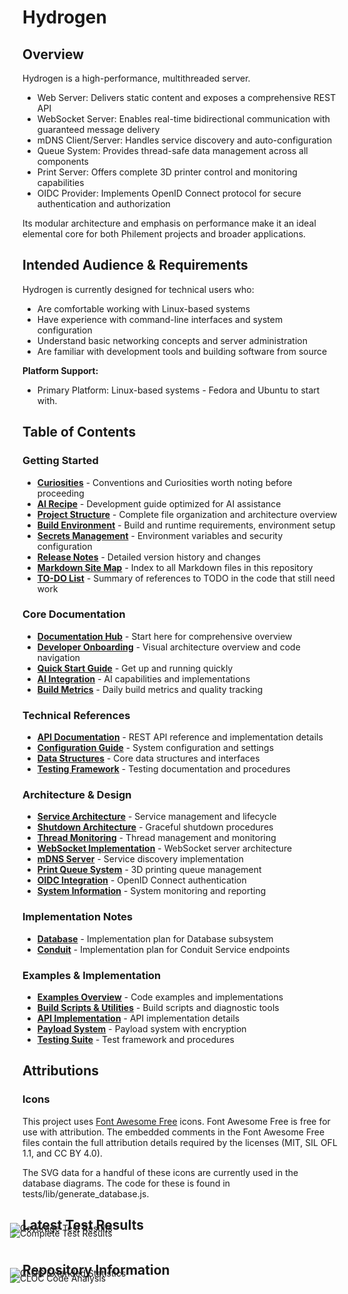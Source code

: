 # Hydrogen

## Overview

Hydrogen is a high-performance, multithreaded server.

- Web Server: Delivers static content and exposes a comprehensive REST API
- WebSocket Server: Enables real-time bidirectional communication with guaranteed message delivery
- mDNS Client/Server: Handles service discovery and auto-configuration
- Queue System: Provides thread-safe data management across all components
- Print Server: Offers complete 3D printer control and monitoring capabilities
- OIDC Provider: Implements OpenID Connect protocol for secure authentication and authorization

Its modular architecture and emphasis on performance make it an ideal elemental core for both Philement projects and broader applications.

## Intended Audience & Requirements

Hydrogen is currently designed for technical users who:

- Are comfortable working with Linux-based systems
- Have experience with command-line interfaces and system configuration
- Understand basic networking concepts and server administration
- Are familiar with development tools and building software from source

**Platform Support:**

- Primary Platform: Linux-based systems - Fedora and Ubuntu to start with.

## Table of Contents

### Getting Started

- [**Curiosities**](CURIOSITIES.md) - Conventions and Curiosities worth noting before proceeding
- [**AI Recipe**](RECIPE.md) - Development guide optimized for AI assistance
- [**Project Structure**](STRUCTURE.md) - Complete file organization and architecture overview
- [**Build Environment**](SETUP.md) - Build and runtime requirements, environment setup
- [**Secrets Management**](SECRETS.md) - Environment variables and security configuration
- [**Release Notes**](RELEASES.md) - Detailed version history and changes
- [**Markdown Site Map**](SITEMAP.md) - Index to all Markdown files in this repository
- [**TO-DO List**](TODO.md) - Summary of references to TODO in the code that still need work

### Core Documentation

- [**Documentation Hub**](docs/README.md) - Start here for comprehensive overview
- [**Developer Onboarding**](docs/developer_onboarding.md) - Visual architecture overview and code navigation
- [**Quick Start Guide**](docs/guides/quick-start.md) - Get up and running quickly
- [**AI Integration**](docs/ai_integration.md) - AI capabilities and implementations
- [**Build Metrics**](docs/metrics/README.md) - Daily build metrics and quality tracking

### Technical References

- [**API Documentation**](docs/api.md) - REST API reference and implementation details
- [**Configuration Guide**](docs/configuration.md) - System configuration and settings
- [**Data Structures**](docs/data_structures.md) - Core data structures and interfaces
- [**Testing Framework**](docs/testing.md) - Testing documentation and procedures

### Architecture & Design

- [**Service Architecture**](docs/service.md) - Service management and lifecycle
- [**Shutdown Architecture**](docs/shutdown_architecture.md) - Graceful shutdown procedures
- [**Thread Monitoring**](docs/thread_monitoring.md) - Thread management and monitoring
- [**WebSocket Implementation**](docs/web_socket.md) - WebSocket server architecture
- [**mDNS Server**](docs/mdns_server.md) - Service discovery implementation
- [**Print Queue System**](docs/print_queue.md) - 3D printing queue management
- [**OIDC Integration**](docs/oidc_integration.md) - OpenID Connect authentication
- [**System Information**](docs/system_info.md) - System monitoring and reporting

### Implementation Notes

- [**Database**](docs/plans/DATABASE_PLAN.md) - Implementation plan for Database subsystem
- [**Conduit**](docs/plans/CONDUIT.md) - Implementation plan for Conduit Service endpoints

### Examples & Implementation

- [**Examples Overview**](examples/README.md) - Code examples and implementations
- [**Build Scripts & Utilities**](extras/README.md) - Build scripts and diagnostic tools
- [**API Implementation**](src/api/README.md) - API implementation details
- [**Payload System**](payloads/README.md) - Payload system with encryption
- [**Testing Suite**](tests/README.md) - Test framework and procedures

## Attributions

### Icons

This project uses [Font Awesome Free](https://fontawesome.com) icons. Font Awesome Free is free for use with attribution. The embedded comments in the Font Awesome Free files contain the full attribution details required by the licenses (MIT, SIL OFL 1.1, and CC BY 4.0).

The SVG data for a handful of these icons are currently used in the database diagrams. The code for these is found in  tests/lib/generate_database.js.

## Latest Test Results

<div style="display: flex; flex-direction: column; align-items: start; gap: 0px;">
  <img src="images/COMPLETE.svg" alt="Complete Test Results" style="margin: -25px 0px 0px -20px;">
  <img src="images/COVERAGE.svg" alt="Coverage Test Results" style="margin: -25px 0px 0px -20px;">
</div>

## Repository Information

<div style="display: flex; background: none !important; border: none !impoertant; flex-direction: column; align-items: start; gap: 0px;">
  <img src="images/CLOC_CODE.svg" alt="CLOC Code Analysis" style="margin: -25px 0px 0px -20px;">
  <img src="images/CLOC_STAT.svg" alt="CLOC Extended Statistics" style="margin: -25px 0px 0px -20px;">
</div>
